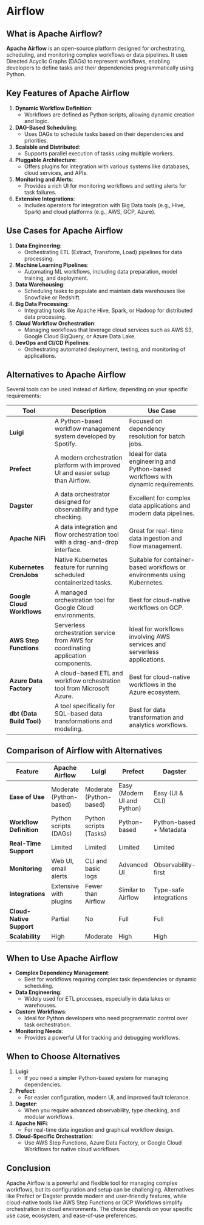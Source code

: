 # Airflow

## **What is Apache Airflow?**

**Apache Airflow** is an open-source platform designed for orchestrating, scheduling, and monitoring complex workflows or data pipelines. It uses Directed Acyclic Graphs (DAGs) to represent workflows, enabling developers to define tasks and their dependencies programmatically using Python.


## **Key Features of Apache Airflow**
1. **Dynamic Workflow Definition**:
   - Workflows are defined as Python scripts, allowing dynamic creation and logic.
2. **DAG-Based Scheduling**:
   - Uses DAGs to schedule tasks based on their dependencies and priorities.
3. **Scalable and Distributed**:
   - Supports parallel execution of tasks using multiple workers.
4. **Pluggable Architecture**:
   - Offers plugins for integration with various systems like databases, cloud services, and APIs.
5. **Monitoring and Alerts**:
   - Provides a rich UI for monitoring workflows and setting alerts for task failures.
6. **Extensive Integrations**:
   - Includes operators for integration with Big Data tools (e.g., Hive, Spark) and cloud platforms (e.g., AWS, GCP, Azure).



## **Use Cases for Apache Airflow**
1. **Data Engineering**:
   - Orchestrating ETL (Extract, Transform, Load) pipelines for data processing.
2. **Machine Learning Pipelines**:
   - Automating ML workflows, including data preparation, model training, and deployment.
3. **Data Warehousing**:
   - Scheduling tasks to populate and maintain data warehouses like Snowflake or Redshift.
4. **Big Data Processing**:
   - Integrating tools like Apache Hive, Spark, or Hadoop for distributed data processing.
5. **Cloud Workflow Orchestration**:
   - Managing workflows that leverage cloud services such as AWS S3, Google Cloud BigQuery, or Azure Data Lake.
6. **DevOps and CI/CD Pipelines**:
   - Orchestrating automated deployment, testing, and monitoring of applications.



## **Alternatives to Apache Airflow**
Several tools can be used instead of Airflow, depending on your specific requirements:

| **Tool**             | **Description**                                                                                 | **Use Case**                                                                                     |
|-----------------------|-------------------------------------------------------------------------------------------------|-------------------------------------------------------------------------------------------------|
| **Luigi**            | A Python-based workflow management system developed by Spotify.                                 | Focused on dependency resolution for batch jobs.                                                |
| **Prefect**          | A modern orchestration platform with improved UI and easier setup than Airflow.                 | Ideal for data engineering and Python-based workflows with dynamic requirements.                |
| **Dagster**          | A data orchestrator designed for observability and type checking.                               | Excellent for complex data applications and modern data pipelines.                              |
| **Apache NiFi**      | A data integration and flow orchestration tool with a drag-and-drop interface.                  | Great for real-time data ingestion and flow management.                                         |
| **Kubernetes CronJobs** | Native Kubernetes feature for running scheduled containerized tasks.                          | Suitable for container-based workflows or environments using Kubernetes.                        |
| **Google Cloud Workflows** | A managed orchestration tool for Google Cloud environments.                                 | Best for cloud-native workflows on GCP.                                                        |
| **AWS Step Functions** | Serverless orchestration service from AWS for coordinating application components.             | Ideal for workflows involving AWS services and serverless applications.                        |
| **Azure Data Factory** | A cloud-based ETL and workflow orchestration tool from Microsoft Azure.                       | Best for cloud-native workflows in the Azure ecosystem.                                        |
| **dbt (Data Build Tool)** | A tool specifically for SQL-based data transformations and modeling.                        | Best for data transformation and analytics workflows.                                           |



## **Comparison of Airflow with Alternatives**

| **Feature**              | **Apache Airflow**              | **Luigi**                   | **Prefect**               | **Dagster**              | **NiFi**                     |
|--------------------------|----------------------------------|-----------------------------|---------------------------|--------------------------|------------------------------|
| **Ease of Use**          | Moderate (Python-based)         | Moderate (Python-based)     | Easy (Modern UI and Python) | Easy (UI & CLI)        | Easy (Drag-and-drop UI)      |
| **Workflow Definition**  | Python scripts (DAGs)           | Python scripts (Tasks)      | Python-based              | Python-based + Metadata  | UI-based or configuration    |
| **Real-Time Support**    | Limited                         | Limited                     | Limited                   | Limited                  | Strong                       |
| **Monitoring**           | Web UI, email alerts            | CLI and basic logs          | Advanced UI               | Observability-first      | Extensive real-time monitoring |
| **Integrations**         | Extensive with plugins          | Fewer than Airflow          | Similar to Airflow        | Type-safe integrations   | Focus on data systems        |
| **Cloud-Native Support** | Partial                         | No                          | Full                      | Full                     | Limited                      |
| **Scalability**          | High                            | Moderate                    | High                      | High                     | High                         |



## **When to Use Apache Airflow**
- **Complex Dependency Management**:
   - Best for workflows requiring complex task dependencies or dynamic scheduling.
- **Data Engineering**:
   - Widely used for ETL processes, especially in data lakes or warehouses.
- **Custom Workflows**:
   - Ideal for Python developers who need programmatic control over task orchestration.
- **Monitoring Needs**:
   - Provides a powerful UI for tracking and debugging workflows.



## **When to Choose Alternatives**
1. **Luigi**:
   - If you need a simpler Python-based system for managing dependencies.
2. **Prefect**:
   - For easier configuration, modern UI, and improved fault tolerance.
3. **Dagster**:
   - When you require advanced observability, type checking, and modular workflows.
4. **Apache NiFi**:
   - For real-time data ingestion and graphical workflow design.
5. **Cloud-Specific Orchestration**:
   - Use AWS Step Functions, Azure Data Factory, or Google Cloud Workflows for native cloud workflows.


## **Conclusion**
Apache Airflow is a powerful and flexible tool for managing complex workflows, but its configuration and setup can be challenging. Alternatives like Prefect or Dagster provide modern and user-friendly features, while cloud-native tools like AWS Step Functions or GCP Workflows simplify orchestration in cloud environments. The choice depends on your specific use case, ecosystem, and ease-of-use preferences.
